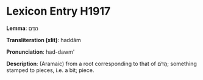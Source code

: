# Lexicon Entry H1917

**Lemma**: הַדָּם

**Transliteration (xlit)**: haddâm

**Pronunciation**: had-dawm'

**Description**:
(Aramaic) from a root corresponding to that of הֲדֹם; something stamped to pieces, i.e. a bit; piece.
